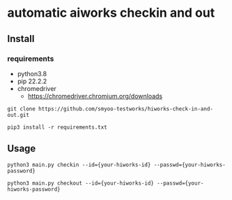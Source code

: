 # automatic aiworks checkin and out

## Install

### requirements

- python3.8
- pip 22.2.2
- chromedriver
  - https://chromedriver.chromium.org/downloads

```shell
git clone https://github.com/smyoo-testworks/hiworks-check-in-and-out.git

pip3 install -r requirements.txt
```

## Usage

```shell
python3 main.py checkin --id={your-hiworks-id} --passwd={your-hiworks-password}

python3 main.py checkout --id={your-hiworks-id} --passwd={your-hiworks-password}
```